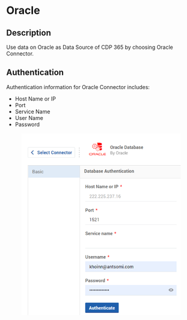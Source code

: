 # Oracle

## Description

Use data on Oracle as Data Source of CDP 365 by choosing Oracle Connector.

## Authentication

Authentication information for Oracle Connector includes:&#x20;

* Host Name or IP
* Port
* Service Name
* User Name
* Password

<figure><img src="../../../.gitbook/assets/image (1703).png" alt=""><figcaption></figcaption></figure>
